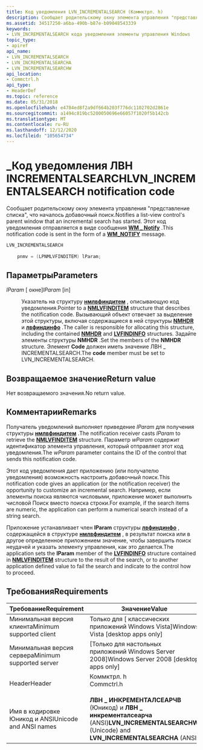 ```yaml
---
title: Код уведомления LVN_INCREMENTALSEARCH (Коммктрл. h)
description: Сообщает родительскому окну элемента управления "представление списка", что началось добавочный поиск. Этот код уведомления отправляется в виде \_ сообщения WM notify.
ms.assetid: 34517250-a6ba-490b-b87e-b09048543339
keywords:
- LVN_INCREMENTALSEARCH кода уведомления элементы управления Windows
topic_type:
- apiref
api_name:
- LVN_INCREMENTALSEARCH
- LVN_INCREMENTALSEARCHA
- LVN_INCREMENTALSEARCHW
api_location:
- Commctrl.h
api_type:
- HeaderDef
ms.topic: reference
ms.date: 05/31/2018
ms.openlocfilehash: e4784ed8f2a9df664b203f776dc1102702d2861e
ms.sourcegitcommit: a1494c819bc5200050696e66057f1020f5b142cb
ms.translationtype: MT
ms.contentlocale: ru-RU
ms.lasthandoff: 12/12/2020
ms.locfileid: "105654734"
---
```

# <a name="lvn_incrementalsearch-notification-code"></a><span data-ttu-id="f3494-105">\_Код уведомления ЛВН INCREMENTALSEARCH</span><span class="sxs-lookup"><span data-stu-id="f3494-105">LVN\_INCREMENTALSEARCH notification code</span></span>

<span data-ttu-id="f3494-106">Сообщает родительскому окну элемента управления "представление списка", что началось добавочный поиск.</span><span class="sxs-lookup"><span data-stu-id="f3494-106">Notifies a list-view control's parent window that an incremental search has started.</span></span> <span data-ttu-id="f3494-107">Этот код уведомления отправляется в виде сообщения [**WM \_ Notify**](wm-notify.md) .</span><span class="sxs-lookup"><span data-stu-id="f3494-107">This notification code is sent in the form of a [**WM\_NOTIFY**](wm-notify.md) message.</span></span>


```C++
LVN_INCREMENTALSEARCH
          
    pnmv = (LPNMLVFINDITEM) lParam;
```



## <a name="parameters"></a><span data-ttu-id="f3494-108">Параметры</span><span class="sxs-lookup"><span data-stu-id="f3494-108">Parameters</span></span>

<dl> <dt>

<span data-ttu-id="f3494-109">*lParam* \[ окне\]</span><span class="sxs-lookup"><span data-stu-id="f3494-109">*lParam* \[in\]</span></span>
</dt> <dd>

<span data-ttu-id="f3494-110">Указатель на структуру [**нмлвфиндитем**](/windows/win32/api/commctrl/ns-commctrl-nmlvfinditema) , описывающую код уведомления.</span><span class="sxs-lookup"><span data-stu-id="f3494-110">Pointer to a [**NMLVFINDITEM**](/windows/win32/api/commctrl/ns-commctrl-nmlvfinditema) structure that describes the notification code.</span></span> <span data-ttu-id="f3494-111">Вызывающий объект отвечает за выделение этой структуры, включая содержащиеся в ней структуры [**NMHDR**](/windows/desktop/api/richedit/ns-richedit-nmhdr) и [**лвфиндинфо**](/windows/win32/api/commctrl/ns-commctrl-lvfindinfoa) .</span><span class="sxs-lookup"><span data-stu-id="f3494-111">The caller is responsible for allocating this structure, including the contained [**NMHDR**](/windows/desktop/api/richedit/ns-richedit-nmhdr) and [**LVFINDINFO**](/windows/win32/api/commctrl/ns-commctrl-lvfindinfoa) structures.</span></span> <span data-ttu-id="f3494-112">Задайте элементы структуры **NMHDR** .</span><span class="sxs-lookup"><span data-stu-id="f3494-112">Set the members of the **NMHDR** structure.</span></span> <span data-ttu-id="f3494-113">Элемент **Code** должен иметь значение ЛВН \_ INCREMENTALSEARCH.</span><span class="sxs-lookup"><span data-stu-id="f3494-113">The **code** member must be set to LVN\_INCREMENTALSEARCH.</span></span>

</dd> </dl>

## <a name="return-value"></a><span data-ttu-id="f3494-114">Возвращаемое значение</span><span class="sxs-lookup"><span data-stu-id="f3494-114">Return value</span></span>

<span data-ttu-id="f3494-115">Нет возвращаемого значения.</span><span class="sxs-lookup"><span data-stu-id="f3494-115">No return value.</span></span>

## <a name="remarks"></a><span data-ttu-id="f3494-116">Комментарии</span><span class="sxs-lookup"><span data-stu-id="f3494-116">Remarks</span></span>

<span data-ttu-id="f3494-117">Получатель уведомлений выполняет приведение *lParam* для получения структуры [**нмлвфиндитем**](/windows/win32/api/commctrl/ns-commctrl-nmlvfinditema) .</span><span class="sxs-lookup"><span data-stu-id="f3494-117">The notification receiver casts *lParam* to retrieve the [**NMLVFINDITEM**](/windows/win32/api/commctrl/ns-commctrl-nmlvfinditema) structure.</span></span> <span data-ttu-id="f3494-118">Параметр *wParam* содержит идентификатор элемента управления, который отправляет этот код уведомления.</span><span class="sxs-lookup"><span data-stu-id="f3494-118">The *wParam* parameter contains the ID of the control that sends this notification code.</span></span>

<span data-ttu-id="f3494-119">Этот код уведомления дает приложению (или получателю уведомления) возможность настроить добавочный поиск.</span><span class="sxs-lookup"><span data-stu-id="f3494-119">This notification code gives an application (or the notification receiver) the opportunity to customize an incremental search.</span></span> <span data-ttu-id="f3494-120">Например, если элементы поиска являются числовыми, приложение может выполнить числовой Поиск вместо поиска строки.</span><span class="sxs-lookup"><span data-stu-id="f3494-120">For example, if the search items are numeric, the application can perform a numerical search instead of a string search.</span></span>

<span data-ttu-id="f3494-121">Приложение устанавливает член **lParam** структуры [**лвфиндинфо**](/windows/win32/api/commctrl/ns-commctrl-lvfindinfoa) , содержащейся в структуре [**нмлвфиндитем**](/windows/win32/api/commctrl/ns-commctrl-nmlvfinditema) , в результат поиска или в другое определенное приложением значение, чтобы завершить поиск неудачей и указать элементу управления, как это делается.</span><span class="sxs-lookup"><span data-stu-id="f3494-121">The application sets the **lParam** member of the [**LVFINDINFO**](/windows/win32/api/commctrl/ns-commctrl-lvfindinfoa) structure contained in [**NMLVFINDITEM**](/windows/win32/api/commctrl/ns-commctrl-nmlvfinditema) structure  to the result of the search, or to another application defined value to fail the search and indicate to the control how to proceed.</span></span>

## <a name="requirements"></a><span data-ttu-id="f3494-122">Требования</span><span class="sxs-lookup"><span data-stu-id="f3494-122">Requirements</span></span>



| <span data-ttu-id="f3494-123">Требование</span><span class="sxs-lookup"><span data-stu-id="f3494-123">Requirement</span></span> | <span data-ttu-id="f3494-124">Значение</span><span class="sxs-lookup"><span data-stu-id="f3494-124">Value</span></span> |
|-------------------------------------|-----------------------------------------------------------------------------------------|
| <span data-ttu-id="f3494-125">Минимальная версия клиента</span><span class="sxs-lookup"><span data-stu-id="f3494-125">Minimum supported client</span></span><br/> | <span data-ttu-id="f3494-126">Только для \[ классических приложений Windows Vista\]</span><span class="sxs-lookup"><span data-stu-id="f3494-126">Windows Vista \[desktop apps only\]</span></span><br/>                                          |
| <span data-ttu-id="f3494-127">Минимальная версия сервера</span><span class="sxs-lookup"><span data-stu-id="f3494-127">Minimum supported server</span></span><br/> | <span data-ttu-id="f3494-128">\[Только для настольных приложений Windows Server 2008\]</span><span class="sxs-lookup"><span data-stu-id="f3494-128">Windows Server 2008 \[desktop apps only\]</span></span><br/>                                    |
| <span data-ttu-id="f3494-129">Header</span><span class="sxs-lookup"><span data-stu-id="f3494-129">Header</span></span><br/>                   | <dl> <span data-ttu-id="f3494-130"><dt>Коммктрл. h</dt></span><span class="sxs-lookup"><span data-stu-id="f3494-130"><dt>Commctrl.h</dt></span></span> </dl>   |
| <span data-ttu-id="f3494-131">Имя в кодировке Юникод и ANSI</span><span class="sxs-lookup"><span data-stu-id="f3494-131">Unicode and ANSI names</span></span><br/>   | <span data-ttu-id="f3494-132">**ЛВН \_ ИНКРЕМЕНТАЛСЕАРЧВ** (Юникод) и **ЛВН \_ инкременталсеарча** (ANSI)</span><span class="sxs-lookup"><span data-stu-id="f3494-132">**LVN\_INCREMENTALSEARCHW** (Unicode) and **LVN\_INCREMENTALSEARCHA** (ANSI)</span></span><br/> |



 

 






